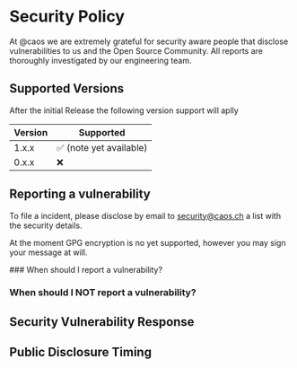# Security Policy

At @caos we are extremely grateful for security aware people that disclose vulnerabilities to us and the Open Source Community. All reports are thoroughly investigated by our engineering team.

## Supported Versions

After the initial Release the following version support will aplly

| Version | Supported                               |
| ------- | ------------------                      |
| 1.x.x   | :white_check_mark: (note yet available) |
| 0.x.x   | :x:                                     |

## Reporting a vulnerability

To file a incident, please disclose by email to security@caos.ch a list with the security details.

At the moment GPG encryption is no yet supported, however you may sign your message at will.

### When should I report a vulnerability?

### When should I NOT report a vulnerability?

## Security Vulnerability Response

## Public Disclosure Timing
